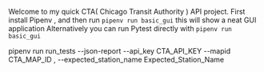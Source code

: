 Welcome to my quick CTA( Chicago Transit Authority ) API project. 
First install Pipenv , and then run `pipenv run basic_gui` this will show a neat GUI application 
Alternatively you can run Pytest directly with `pipenv run basic_gui`

pipenv run run_tests --json-report  --api_key CTA_API_KEY  --mapid CTA_MAP_ID , --expected_station_name Expected_Station_Name